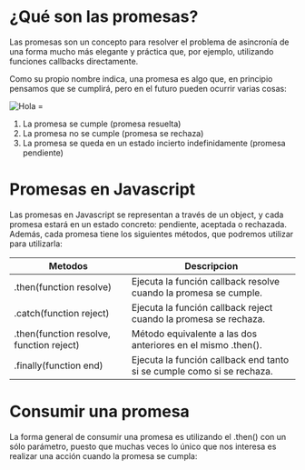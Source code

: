 # ¿Qué son las promesas?
Las promesas son un concepto para resolver el problema de asincronía de una forma mucho más elegante y práctica que, por ejemplo, utilizando funciones callbacks directamente.

Como su propio nombre indica, una promesa es algo que, en principio pensamos que se cumplirá, pero en el futuro pueden ocurrir varias cosas:

![Hola =](https://lenguajejs.com/javascript/asincronia/promesas/promises.png)

1. La promesa se cumple (promesa resuelta)
2. La promesa no se cumple (promesa se rechaza)
3. La promesa se queda en un estado incierto indefinidamente (promesa pendiente)

# Promesas en Javascript 
Las promesas en Javascript se representan a través de un object, y cada promesa estará en un estado concreto: pendiente, aceptada o rechazada. Además, cada promesa tiene los siguientes métodos, que podremos utilizar para utilizarla:


| Metodos           | Descripcion |
|-------------------|-------------|
| .then(function resolve)  | Ejecuta la función callback resolve cuando la promesa se cumple.    | 
|  .catch(function reject)     | Ejecuta la función callback reject cuando la promesa se rechaza.       | 
| .then(function resolve, function reject) | Método equivalente a las dos anteriores en el mismo .then().  | 
| .finally(function end)          | Ejecuta la función callback end tanto si se cumple como si se rechaza.   |

# Consumir una promesa 
La forma general de consumir una promesa es utilizando el .then() con un sólo parámetro, puesto que muchas veces lo único que nos interesa es realizar una acción cuando la promesa se cumpla:

